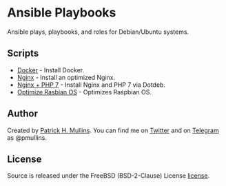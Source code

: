 # Ansible Playbooks

Ansible plays, playbooks, and roles for Debian/Ubuntu systems.

## Scripts

- [Docker](https://github.com/phmullins/ansible/tree/master/ansible_docker) - Install Docker.
- [Nginx](https://github.com/phmullins/ansible/tree/master/ansible_nginx) - Install an optimized Nginx.
- [Nginx + PHP 7](https://github.com/phmullins/ansible/tree/master/ansible_nginx_php7) - Install Nginx and PHP 7 via Dotdeb.
- [Optimize Rasbian OS](https://github.com/phmullins/ansible/tree/master/ansible_raspi) - Optimizes Raspbian OS. 

## Author
Created by [Patrick H. Mullins](http://www.pmullins.net). You can find me on  [Twitter](https://twitter.com/phmullins) and on [Telegram](https://telegram.org/) as @pmullins.

## License
Source is released under the FreeBSD (BSD-2-Clause) License [license](license.md).
